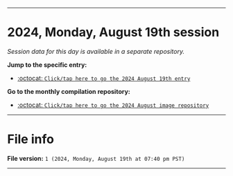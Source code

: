 
***

# 2024, Monday, August 19th session

_Session data for this day is available in a separate repository._

**Jump to the specific entry:**

- [:octocat: `Click/tap here to go the 2024 August 19th entry`](https://github.com/seanpm2001/SeansLifeArchive_Images_MotorWorld_CarFactory_Y2024_V8/tree/SeansLifeArchive_Images_MotorWorld_CarFactory_Y2024_V8_Main-dev/2024/08_August/19/)

**Go to the monthly compilation repository:**

- [:octocat: `Click/tap here to go the 2024 August image repository`](https://github.com/seanpm2001/SeansLifeArchive_Images_MotorWorld_CarFactory_Y2024_V8/)

***

# File info

**File version:** `1 (2024, Monday, August 19th at 07:40 pm PST)`

***
